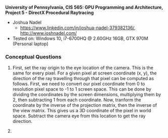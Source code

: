 **University of Pennsylvania, CIS 565: GPU Programming and Architecture,
Project 5 - DirectX Procedural Raytracing**

* Joshua Nadel
  * https://www.linkedin.com/in/joshua-nadel-379382136/, http://www.joshnadel.com/
* Tested on: Windows 10, i7-6700HQ @ 2.60GHz 16GB, GTX 970M (Personal laptop)

### Conceptual Questions
1. First, set the ray origin to the eye location of the camera. This is the same for every pixel. For a given pixel at screen coordinate (x, y), the direction of the ray travelling through that pixel can be computed as follows. First, we need to convert our pixel coordinate from 0 to resolution pixel space to -1 to 1 screen space. This can be done by dividing the coordinates by the screen dimensions, multiplying them by 2, then subtracting 1 from each coordinate. Now, tranform the coordinate by the inverse of the projection matrix, then the inverse of the view matrix. This gives us a 3D coordinate of the pixel in world space. Subtract the camera eye from this location to get the ray direction.

2. 
